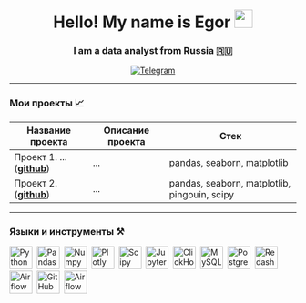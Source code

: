 <h1 align="center">Hello! My name is Egor</a>
<img src="https://github.com/blackcater/blackcater/raw/main/images/Hi.gif" height="32"/></h1>
<h3 align="center">I am a data analyst from Russia 🇷🇺</h3>

<div align="center">

 <a href="">[![Telegram](https://img.shields.io/badge/-Telegram-27A7E7?style=for-the-badge&logo=telegram)](https://t.me/GueuzeClub)</a>

</div>

---

### Мои проекты 📈

|Название проекта| Описание проекта| Стек|
|----------------|-----------------|-----|
|Проект 1. ...  (__[github]()__)|...|pandas, seaborn, matplotlib|
|Проект 2.  (__[github]()__)|...|pandas, seaborn, matplotlib, pingouin, scipy|

<div>

---

### Языки и инструменты ⚒

  <img src="https://img.shields.io/badge/python-white?logo=python&style=for-the-badge" title="Python" alt="Python" height="40"/>&nbsp;
  <img src="https://img.shields.io/badge/pandas-white?logo=pandas&logoColor=blue&style=for-the-badge" title="Pandas" alt="Pandas" height="40"/>&nbsp;
  <img src="https://img.shields.io/badge/numpy-white?logo=numpy&logoColor=blue&style=for-the-badge" title="Numpy" alt="Numpy" height="40"/>&nbsp;
  <img src="https://img.shields.io/badge/plotly-white?logo=plotly&logoColor=blue&style=for-the-badge" title="Plotly" alt="Plotly" height="40"/>&nbsp;
  <img src="https://img.shields.io/badge/Scipy-white?logo=Scipy&logoColor=black&style=for-the-badge" title="Scipy" alt="Scipy" height="40"/>&nbsp;
  <img src="https://img.shields.io/badge/Jupyter_notebook-white?logo=Jupyter&style=for-the-badge" title="Jupyter" alt="Jupyter" height="40"/>&nbsp;
  <img src="https://img.shields.io/badge/Clickhouse-white?logo=Clickhouse&style=for-the-badge" title="ClickHouse" alt="ClickHouse" height="40"/>&nbsp;
  <img src="https://img.shields.io/badge/mySQL-white?logo=mySQL&s&style=for-the-badge" title="MySQL"  alt="MySQL" height="40"/>&nbsp;
  <img src="https://img.shields.io/badge/PostgreSQL-white?logo=PostgreSQL&s&style=for-the-badge" title="PostgreSQL" alt="PostgreSQL" height="40"/>&nbsp;
  <img src="https://img.shields.io/badge/redash-white?logo=redash&logoColor=black&style=for-the-badge" title="Redash" alt="Redash" height="40"/>&nbsp;
  <img src="https://img.shields.io/badge/Tableau-white?logo=Tableau&s&logoColor=yellow&style=for-the-badge" title="Airflow" alt="Airflow" height="40"/>&nbsp;
  <img src="https://img.shields.io/badge/github-white?logo=github&logoColor=black&style=for-the-badge" title="GitHub" alt="GitHub" height="40"/>&nbsp;
  <img src="https://img.shields.io/badge/Airflow-white?logo=Airflow&style=for-the-badge" title="Airflow" alt="Airflow" height="40"/>&nbsp;

</div>
